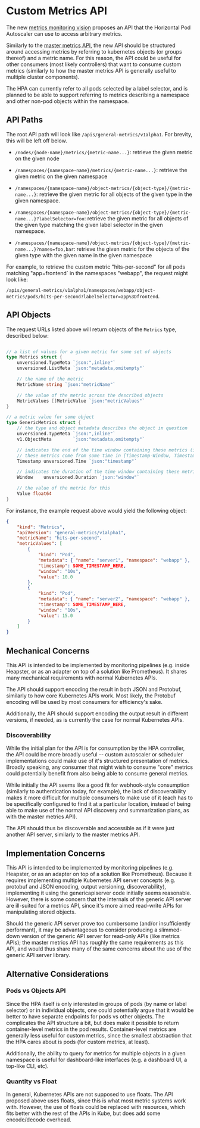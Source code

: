 Custom Metrics API
==================

The new [metrics monitoring vision]() proposes an API that the Horizontal
Pod Autoscaler can use to access arbitrary metrics.

Similarly to the [master metrics API](resource-metrics-api.md), the new
API should be structured around accessing metrics by referring to
kubernetes objects (or groups thereof) and a metric name.  For this
reason, the API could be useful for other consumers (most likely
controllers) that want to consume custom metrics (similarly to how the
master metrics API is generally useful to multiple cluster components).

The HPA can currently refer to all pods selected by a label selector, and
is planned to be able to support referring to metrics describing
a namespace and other non-pod objects within the namespace.

API Paths
---------

The root API path will look like `/apis/general-metrics/v1alpha1`.  For
brevity, this will be left off below.

- `/nodes/{node-name}/metrics/{metric-name...}`: retrieve the given metric
  on the given node

- `/namespaces/{namespace-name}/metrics/{metric-name...}`: retrieve the
  given metric on the given namespace

- `/namespaces/{namespace-name}/object-metrics/{object-type}/{metric-name...}`:
  retrieve the given metric for all objects of the given type in the given
  namespace.

- `/namespaces/{namespace-name}/object-metrics/{object-type}/{metric-name...}?labelSelector=foo`:
  retrieve the given metric for all objects of the given type matching the
  given label selector in the given namespace.

- `/namespaces/{namespace-name}/object-metrics/{object-type}/{metric-name...}?names=foo,bar`:
  retrieve the given metric for the objects of the given type with the
  given name in the given namespace

For example, to retrieve the custom metric "hits-per-second" for all pods
matching "app=frontend` in the namespaces "webapp", the request might look
like:

`/apis/general-metrics/v1alpha1/namespaces/webapp/object-metrics/pods/hits-per-second?labelSelector=app%3Dfrontend`.

API Objects
-----------

The request URLs listed above will return objects of the `Metrics`
type, described below:

```go

// a list of values for a given metric for some set of objects
type Metrics struct {
    unversioned.TypeMeta `json:",inline"`
    unversioned.ListMeta `json:"metadata,omitempty"`

    // the name of the metric
    MetricName string `json:"metricName"`

    // the value of the metric across the described objects
    MetricValues []MetricValue `json:"metricValues"`
}

// a metric value for some object
type GenericMetrics struct {
    // the type and object metadata describes the object in question
    unversioned.TypeMeta `json:",inline"`
    v1.ObjectMeta        `json:"metadata,omitempty"`

    // indicates the end of the time window containing these metrics (i.e.
    // these metrics come from some time in [Timestamp-Window, Timestamp])
    Timestamp unversioned.Time `json:"timestamp"`

    // indicates the duration of the time window containing these metrics
    Window    unversioned.Duration `json:"window"`

    // the value of the metric for this
    Value float64
}
```

For instance, the example request above would yield the following object:

```json
{
    "kind": "Metrics",
    "apiVersion": "general-metrics/v1alpha1",
    "metricName": "hits-per-second",
    "metricValues": [
        {
            "kind": "Pod",
            "metadata": { "name": "server1", "namespace": "webapp" },
            "timestamp": SOME_TIMESTAMP_HERE,
            "window": "10s",
            "value": 10.0
        },
        {
            "kind": "Pod",
            "metadata": { "name": "server2", "namespace": "webapp" },
            "timestamp": SOME_TIMESTAMP_HERE,
            "window": "10s",
            "value": 15.0
        }
    ]
}
```

Mechanical Concerns
-------------------

This API is intended to be implemented by monitoring pipelines (e.g.
inside Heapster, or as an adapter on top of a solution like Prometheus).
It shares many mechanical requirements with normal Kubernetes APIs.

The API should support encoding the result in both JSON and Protobuf,
similarly to how core Kubernetes APIs work.  Most likely, the Protobuf
encoding will be used by most consumers for efficiency's sake.

Additionally, the API should support encoding the output result in
different versions, if needed, as is currently the case for normal
Kubernetes APIs.

### Discoverability ###

While the initial plan for the API is for consumption by the HPA
controller, the API could be more broadly useful -- custom autoscaler or
scheduler implementations could make use of it's structured presentation
of metrics.  Broadly speaking, any consumer that might wish to
consume "core" metrics could potentially benefit from also being able to
consume general metrics.

While initially the API seems like a good fit for webhook-style
consumption (similarly to authentication today, for example), the lack of
discoverability makes it more difficult for multiple consumers to make use
of it (each has to be specifically configured to find it at a particular
location, instead of being able to make use of the normal API discovery
and summarization plans, as with the master metrics API).

The API should thus be discoverable and accessible as if it were just
another API server, similarly to the master metrics API.

Implementation Concerns
-----------------------

This API is intended to be implemented by monitoring pipelines (e.g.
Heapster, or as an adapter on top of a solution like Prometheus).  Because
it requires implementing multiple Kubernetes API server concepts (e.g.
protobuf and JSON encoding, output versioning, discoverability),
implementing it using the genericapiserver code initially seems
reasonable.  However, there is some concern that the internals of the
generic API server are ill-suited for a metrics API, since it's more aimed
read-write APIs for manipulating stored objects.

Should the generic API server prove too cumbersome (and/or insufficiently
performant), it may be advantageous to consider producing a slimmed-down
version of the generic API server for read-only APIs (like metrics APIs);
the master metrics API has roughly the same requirements as this API, and
would thus share many of the same concerns about the use of the generic
API server library.

Alternative Considerations
--------------------------

### Pods vs Objects API ###

Since the HPA itself is only interested in groups of pods (by name or
label selector) or in individual objects, one could potentially argue that
it would be better to have separate endpoints for pods vs other objects.
The complicates the API structure a bit, but does make it possible to
return container-level metrics in the pod results.  Container-level
metrics are generally less useful for custom metrics, since the smallest
abstraction that the HPA cares about is pods (for custom metrics, at
least).

Additionally, the ability to query for metrics for multiple objects in
a given namespace is useful for dashboard-like interfaces (e.g.
a dashboard UI, a top-like CLI, etc).

### Quantity vs Float ###

In general, Kubernetes APIs are not supposed to use floats.  The API
proposed above uses floats, since this is what most metric systems work
with.  However, the use of floats could be replaced with resources, which
fits better with the rest of the APIs in Kube, but does add some
encode/decode overhead.
